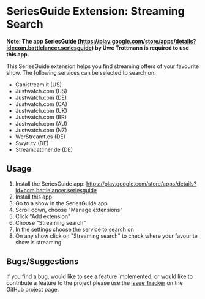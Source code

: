 # SeriesGuide Extension: Streaming Search

**Note: The app SeriesGuide (https://play.google.com/store/apps/details?id=com.battlelancer.seriesguide) by Uwe Trottmann is required to use this app.**

This SeriesGuide extension helps you find streaming offers of your favourite show. The following services can be selected to search on:

- Canistream.it (US)
- Justwatch.com (US)
- Justwatch.com (DE)
- Justwatch.com (CA)
- Justwatch.com (UK)
- Justwatch.com (BR)
- Justwatch.com (AU)
- Justwatch.com (NZ)
- WerStreamt.es (DE)
- Swyrl.tv (DE)
- Streamcatcher.de (DE)

## Usage

1. Install the SeriesGuide app: https://play.google.com/store/apps/details?id=com.battlelancer.seriesguide
2. Install this app
3. Go to a show in the SeriesGuide app
4. Scroll down, choose "Manage extensions"
5. Click "Add extension"
6. Choose "Streaming search"
7. In the settings choose the service to search on
8. On any show click on "Streaming search" to check where your favourite show is streaming

## Bugs/Suggestions

If you find a bug, would like to see a feature implemented, or would like to contribute a feature to the project please use the [Issue Tracker](https://github.com/AlphawolfWMP/SeriesGuideExtStreamingSearch/issues) on the GitHub project page.
